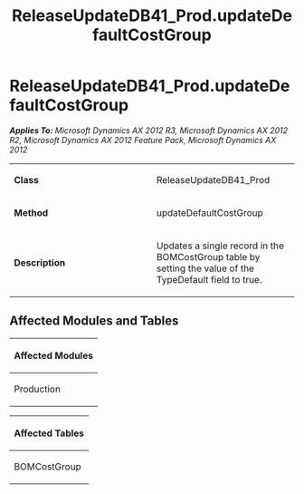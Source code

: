 ﻿---
title: ReleaseUpdateDB41_Prod.updateDefaultCostGroup
TOCTitle: ReleaseUpdateDB41_Prod.updateDefaultCostGroup
ms:assetid: 7feb6704-5d13-4418-984d-26060c080014
ms:mtpsurl: https://msdn.microsoft.com/en-us/library/JJ685890(v=AX.60)
ms:contentKeyID: 49709344
ms.date: 05/18/2015
mtps_version: v=AX.60
---

# ReleaseUpdateDB41\_Prod.updateDefaultCostGroup 


_**Applies To:** Microsoft Dynamics AX 2012 R3, Microsoft Dynamics AX 2012 R2, Microsoft Dynamics AX 2012 Feature Pack, Microsoft Dynamics AX 2012_

<table>
<colgroup>
<col style="width: 50%" />
<col style="width: 50%" />
</colgroup>
<tbody>
<tr class="odd">
<td><p><strong>Class</strong></p></td>
<td><p>ReleaseUpdateDB41_Prod</p></td>
</tr>
<tr class="even">
<td><p><strong>Method</strong></p></td>
<td><p>updateDefaultCostGroup</p></td>
</tr>
<tr class="odd">
<td><p><strong>Description</strong></p></td>
<td><p>Updates a single record in the BOMCostGroup table by setting the value of the TypeDefault field to true.</p></td>
</tr>
</tbody>
</table>


## Affected Modules and Tables

<table>
<colgroup>
<col style="width: 100%" />
</colgroup>
<thead>
<tr class="header">
<th><p>Affected Modules</p></th>
</tr>
</thead>
<tbody>
<tr class="odd">
<td><p>Production</p></td>
</tr>
</tbody>
</table>


<table>
<colgroup>
<col style="width: 100%" />
</colgroup>
<thead>
<tr class="header">
<th><p>Affected Tables</p></th>
</tr>
</thead>
<tbody>
<tr class="odd">
<td><p>BOMCostGroup</p></td>
</tr>
</tbody>
</table>

  



